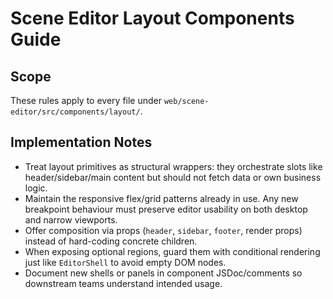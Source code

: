# Scene Editor Layout Components Guide

## Scope
These rules apply to every file under `web/scene-editor/src/components/layout/`.

## Implementation Notes
- Treat layout primitives as structural wrappers: they orchestrate slots like header/sidebar/main content but should not fetch data or own business logic.
- Maintain the responsive flex/grid patterns already in use. Any new breakpoint behaviour must preserve editor usability on both desktop and narrow viewports.
- Offer composition via props (`header`, `sidebar`, `footer`, render props) instead of hard-coding concrete children.
- When exposing optional regions, guard them with conditional rendering just like `EditorShell` to avoid empty DOM nodes.
- Document new shells or panels in component JSDoc/comments so downstream teams understand intended usage.
